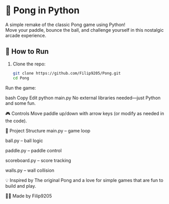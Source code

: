 # 🏓 Pong in Python

A simple remake of the classic Pong game using Python!  
Move your paddle, bounce the ball, and challenge yourself in this nostalgic arcade experience.

## 🚀 How to Run

1. Clone the repo:
   ```bash
   git clone https://github.com/Filip9205/Pong.git
   cd Pong
Run the game:

bash
Copy
Edit
python main.py
No external libraries needed—just Python and some fun.

🎮 Controls
Move paddle up/down with arrow keys (or modify as needed in the code).

🧠 Project Structure
main.py – game loop

ball.py – ball logic

paddle.py – paddle control

scoreboard.py – score tracking

walls.py – wall collision

💡 Inspired by
The original Pong and a love for simple games that are fun to build and play.

👨‍💻 Made by Filip9205
 
